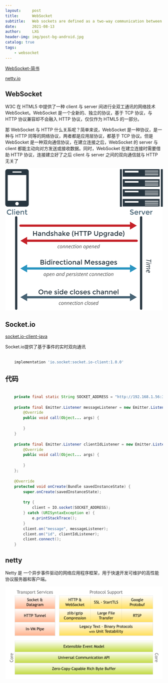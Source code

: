 ```yaml
---
layout:     post
title:      WebSocket
subtitle:   Web sockets are defined as a two-way communication between the servers and the clients, which mean both the parties, communicate and exchange data at the same time.
date:       2021-08-13
author:     LXG
header-img: img/post-bg-android.jpg
catalog: true
tags:
    - websocket
---
```


[WebSocket-简书](https://www.jianshu.com/p/4e80b931cdea)

[netty.io](https://netty.io/)

## WebSocket

W3C 在 HTML5 中提供了一种 client 与 server 间进行全双工通讯的网络技术 WebSocket。WebSocket 是一个全新的、独立的协议，基于 TCP 协议，与 HTTP 协议兼容却不会融入 HTTP 协议，仅仅作为 HTML5 的一部分。

那 WebSocket 与 HTTP 什么关系呢？简单来说，WebSocket 是一种协议，是一种与 HTTP 同等的网络协议，两者都是应用层协议，都基于 TCP 协议。但是 WebSocket 是一种双向通信协议，在建立连接之后，WebSocket 的 server 与 client 都能主动向对方发送或接收数据。同时，WebSocket 在建立连接时需要借助 HTTP 协议，连接建立好了之后 client 与 server 之间的双向通信就与 HTTP 无关了

![websocket](/images/webrtc/websocket.png)

## Socket.io

[socket.io-client-java](https://github.com/socketio/socket.io-client-java)

Socket.io提供了基于事件的实时双向通讯

```gradle

    implementation 'io.socket:socket.io-client:1.0.0'

```

## 代码

```java

    private final static String SOCKET_ADDRESS = "http://192.168.1.56:3000/";

    private final Emitter.Listener messageListener = new Emitter.Listener() {
        @Override
        public void call(Object... args) {

        }
    }

    private final Emitter.Listener clientIdListener = new Emitter.Listener() {
        @Override
        public void call(Object... args) {

        }
    };

    @Override
    protected void onCreate(Bundle savedInstanceState) {
        super.onCreate(savedInstanceState);

        try {
            client = IO.socket(SOCKET_ADDRESS);
        } catch (URISyntaxException e) {
            e.printStackTrace();
        }
        client.on("message", messageListener);
        client.on("id", clientIdListener);
        client.connect();
    }

```

## netty

Netty 是 一个异步事件驱动的网络应用程序框架，用于快速开发可维护的高性能协议服务器和客户端。

![netty_components](/images/netty_components.png)




